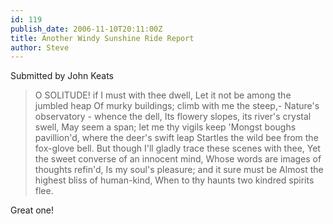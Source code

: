 ```yaml
---
id: 119
publish_date: 2006-11-10T20:11:00Z
title: Another Windy Sunshine Ride Report
author: Steve
---
```

Submitted by John Keats

> O SOLITUDE! if I must with thee dwell,
> Let it not be among the jumbled heap
> Of murky buildings; climb with me the steep,-
> Nature's observatory - whence the dell,
> Its flowery slopes, its river's crystal swell,
> May seem a span; let me thy vigils keep
> 'Mongst boughs pavillion'd, where the deer's swift leap
> Startles the wild bee from the fox-glove bell.
> But though I'll gladly trace these scenes with thee,
> Yet the sweet converse of an innocent mind,
> Whose words are images of thoughts refin'd,
> Is my soul's pleasure; and it sure must be
> Almost the highest bliss of human-kind,
> When to thy haunts two kindred spirits flee.

Great one!